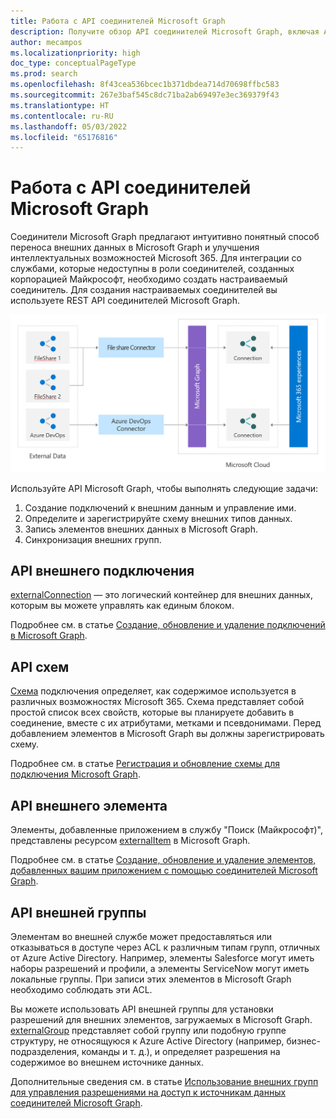 ```yaml
---
title: Работа с API соединителей Microsoft Graph
description: Получите обзор API соединителей Microsoft Graph, включая API внешнего подключения, API схемы, API внешнего элемента и API внешней группы.
author: mecampos
ms.localizationpriority: high
doc_type: conceptualPageType
ms.prod: search
ms.openlocfilehash: 8f43cea536bcec1b371dbdea714d70698ffbc583
ms.sourcegitcommit: 267e3baf545c8dc71ba2ab69497e3ec369379f43
ms.translationtype: HT
ms.contentlocale: ru-RU
ms.lasthandoff: 05/03/2022
ms.locfileid: "65176816"
---
```

# <a name="work-with-the-microsoft-graph-connectors-api"></a>Работа с API соединителей Microsoft Graph

Соединители Microsoft Graph предлагают интуитивно понятный способ переноса внешних данных в Microsoft Graph и улучшения интеллектуальных возможностей Microsoft 365. Для интеграции со службами, которые недоступны в роли соединителей, созданных корпорацией Майкрософт, необходимо создать настраиваемый соединитель. Для создания настраиваемых соединителей вы используете REST API соединителей Microsoft Graph.

![Изображение внешних данных, исходящих из разных соединителей Microsoft Graph](./images/connectors-images/api-overview.png)

Используйте API Microsoft Graph, чтобы выполнять следующие задачи:

1. Создание подключений к внешним данным и управление ими.
2. Определите и зарегистрируйте схему внешних типов данных.
3. Запись элементов внешних данных в Microsoft Graph.
4. Синхронизация внешних групп.

## <a name="external-connection-api"></a>API внешнего подключения

[externalConnection](/graph/api/resources/externalconnectors-externalconnection?view=graph-rest-1.0&preserve-view=true) — это логический контейнер для внешних данных, которым вы можете управлять как единым блоком.

Подробнее см. в статье [Создание, обновление и удаление подключений в Microsoft Graph](connecting-external-content-manage-connections.md).

## <a name="schema-api"></a>API схем

[Схема](/graph/api/resources/externalconnectors-schema?view=graph-rest-1.0&preserve-view=true) подключения определяет, как содержимое используется в различных возможностях Microsoft 365. Схема представляет собой простой список всех свойств, которые вы планируете добавить в соединение, вместе с их атрибутами, метками и псевдонимами. Перед добавлением элементов в Microsoft Graph вы должны зарегистрировать схему.

Подробнее см. в статье [Регистрация и обновление схемы для подключения Microsoft Graph](connecting-external-content-manage-schema.md).

## <a name="external-item-api"></a>API внешнего элемента

Элементы, добавленные приложением в службу "Поиск (Майкрософт)", представлены ресурсом [externalItem](/graph/api/resources/externalconnectors-externalitem?view=graph-rest-1.0&preserve-view=true) в Microsoft Graph.

Подробнее см. в статье [Создание, обновление и удаление элементов, добавленных вашим приложением с помощью соединителей Microsoft Graph](connecting-external-content-manage-items.md).

## <a name="external-group-api"></a>API внешней группы

Элементам во внешней службе может предоставляться или отказываться в доступе через ACL к различным типам групп, отличных от Azure Active Directory. Например, элементы Salesforce могут иметь наборы разрешений и профили, а элементы ServiceNow могут иметь локальные группы. При записи этих элементов в Microsoft Graph необходимо соблюдать эти ACL.

Вы можете использовать API внешней группы для установки разрешений для внешних элементов, загружаемых в Microsoft Graph. [externalGroup](/graph/api/resources/externalconnectors-externalgroup?view=graph-rest-1.0&preserve-view=true) представляет собой группу или подобную группе структуру, не относящуюся к Azure Active Directory (например, бизнес-подразделения, команды и т. д.), и определяет разрешения на содержимое во внешнем источнике данных.

Дополнительные сведения см. в статье [Использование внешних групп для управления разрешениями на доступ к источникам данных соединителей Microsoft Graph](connecting-external-content-external-groups.md).
